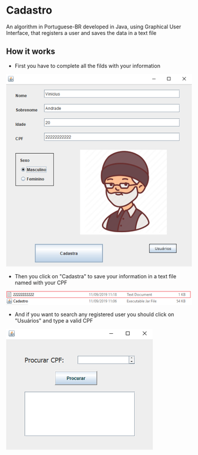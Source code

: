 # Cadastro
An algorithm in Portuguese-BR developed in Java, using Graphical User Interface, that registers a user and saves the data in a text file

<h2> How it works </h2>

- First you have to complete all the filds with your information

![](images/print.png)



- Then you click on "Cadastra" to save your information in a text file named with your CPF

![](images/archive.png)



- And if you want to search any registered user you should click on "Usuários" and type a valid CPF

![](images/searchCPF.png)
